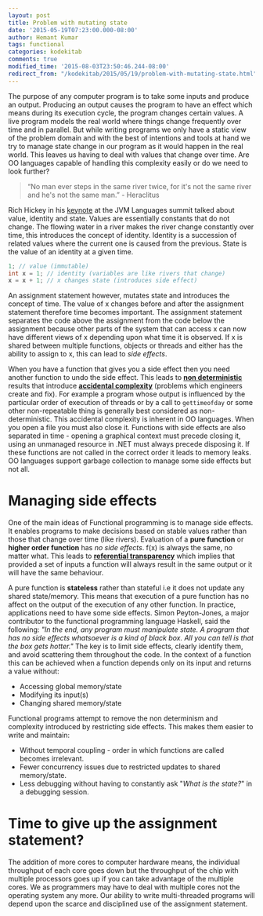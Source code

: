 ```yaml
---
layout: post
title: Problem with mutating state
date: '2015-05-19T07:23:00.000-08:00'
author: Hemant Kumar
tags: functional
categories: kodekitab
comments: true
modified_time: '2015-08-03T23:50:46.244-08:00'
redirect_from: "/kodekitab/2015/05/19/problem-with-mutating-state.html"
---
```


The purpose of any computer program is to take some inputs and produce an output. Producing an output causes the program to have an effect which means during its execution cycle, the program changes certain values. A live program models the real world where things change frequently over time and in parallel. But while writing programs we only have a static view of the problem domain and with the best of intentions and tools at hand we try to manage state change in our program as it would happen in the real world. This leaves us having to deal with values that change over time. Are OO languages capable of handling this complexity easily or do we need to look further?


<blockquote>“No man ever steps in the same river twice, for it's not the same river and he's not the same man.” - Heraclitus</blockquote>

Rich Hickey in his [keynote](http://www.infoq.com/presentations/Are-We-There-Yet-Rich-Hickey) at the JVM Languages summit talked about value, identity and state. Values are essentially constants that do not change.  The flowing water in a river makes the river change constantly over time, this introduces the concept of identity. Identity is a succession of related values where the current one is caused from the previous. State is the value of an identity at a given time.

```java
1; // value (immutable)
int x = 1; // identity (variables are like rivers that change)
x = x + 1; // x changes state (introduces side effect)
```

An assignment statement however, mutates state and introduces the concept of time. The value of x changes before and after the assignment statement therefore time becomes important. The assignment statement separates the code above the assignment from the code below the assignment because other parts of the system that can access x can now have different views of x depending upon what time it is observed. If x is shared between multiple functions, objects or threads and either has the ability to assign to x, this can lead to *side effects*.

When you have a function that gives you a side effect then you need another function to undo the side effect. This leads to [**non deterministic**](https://en.wikipedia.org/wiki/Nondeterministic_algorithm) results  that introduce [**accidental complexity**](https://en.wikipedia.org/wiki/No_Silver_Bullet) (problems which engineers create and fix). For example a program whose output is influenced by the particular order of execution of threads or by a call to `gettimeofday` or some other non-repeatable thing is generally best considered as non-deterministic. This accidental complexity is inherent in OO languages. When you open a file you must also close it. Functions with side effects are also separated in time - opening a graphical context must precede closing it, using an unmanaged resource in .NET must always precede disposing it. If these functions are not called in the correct order it leads to memory leaks. OO languages support garbage collection to manage some side effects but not all.

# Managing side effects
One of the main ideas of Functional programming is to manage side effects. It enables programs to make decisions based on stable values rather than those that change over time (like rivers). Evaluation of a **pure function** or **higher order function** has *no side effects*. f(x) is always the same, no matter what. This leads to [**referential transparency**](https://wiki.haskell.org/Referential_transparency) which implies that provided a set of inputs a function will always result in the same output or it will have the same behaviour.

A pure function is **stateless** rather than stateful i.e it does not update any shared state/memory. This means that execution of a pure function has no affect on the output of the execution of any other function. In practice, applications need to have some side effects. Simon Peyton-Jones, a major contributor to the functional programming language Haskell, said the following: *"In the end, any program must manipulate state. A program that has no side effects whatsoever is a kind of black box. All you can tell is that the box gets hotter."* The key is to limit side effects, clearly identify them, and avoid scattering them throughout the code. In the context of a function this can be achieved when a function depends only on its input and returns a value without:

* Accessing global memory/state
* Modifying its input(s)
* Changing shared memory/state

Functional programs attempt to remove the non determinism and complexity introduced by restricting side effects. This makes them easier to write and maintain:

* Without temporal coupling - order in which functions are called becomes irrelevant.
* Fewer concurrency issues due to restricted updates to shared memory/state.
* Less debugging without having to constantly ask "*What is the state?*" in a debugging session.

# Time to give up the assignment statement?

The addition of more cores to computer hardware means, the individual throughput of each core goes down but the throughput of the chip with multiple processors goes up if you can take advantage of the multiple cores. We as programmers may have to deal with multiple cores not the operating system any more. Our ability to write multi-threaded programs will depend upon the scarce and disciplined use of the assignment statement.
